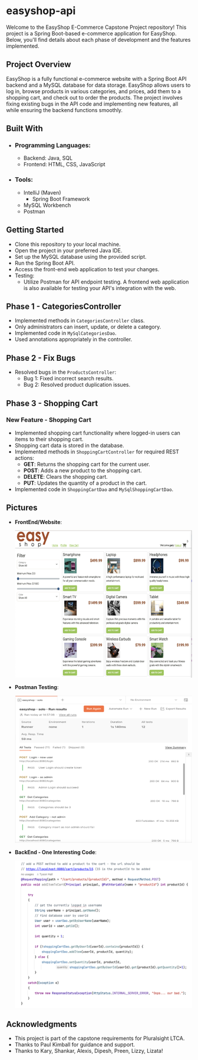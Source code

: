 # easyshop-api

Welcome to the EasyShop E-Commerce Capstone Project repository! This project is a Spring Boot-based e-commerce application for EasyShop. Below, you'll find details about each phase of development and the features implemented.

## Project Overview

EasyShop is a fully functional e-commerce website with a Spring Boot API backend and a MySQL database for data storage. EasyShop allows users to log in, browse products in various categories, and prices, add them to a shopping cart, and check out to order the products. The project involves fixing existing bugs in the API code and implementing new features, all while ensuring the backend functions smoothly.

## Built With
- ### Programming Languages:
  - Backend: Java, SQL
  - Frontend: HTML, CSS, JavaScript
- ### Tools:
  - IntelliJ (Maven)
    - Spring Boot Framework
  - MySQL Workbench
  - Postman
 
## Getting Started
- Clone this repository to your local machine.
- Open the project in your preferred Java IDE.
- Set up the MySQL database using the provided script.
- Run the Spring Boot API.
- Access the front-end web application to test your changes.
- Testing:
  - Utilize Postman for API endpoint testing. A frontend web application is also available for testing your API's integration with the web.

## Phase 1 - CategoriesController
- Implemented methods in `CategoriesController` class.
- Only administrators can insert, update, or delete a category.
- Implemented code in `MySqlCategoriesDao`.
- Used annotations appropriately in the controller.

## Phase 2 - Fix Bugs
- Resolved bugs in the `ProductsController`:
  - Bug 1: Fixed incorrect search results.
  - Bug 2: Resolved product duplication issues.

## Phase 3 - Shopping Cart
### New Feature - Shopping Cart
- Implemented shopping cart functionality where logged-in users can items to their shopping cart.
- Shopping cart data is stored in the database.
- Implemented methods in `ShoppingCartController` for required REST actions:
  - **GET**: Returns the shopping cart for the current user.
  - **POST**: Adds a new product to the shopping cart.
  - **DELETE**: Clears the shopping cart.
  - **PUT**: Updates the quantity of a product in the cart.
- Implemented code in `ShoppingCartDao` and `MySqlShoppingCartDao`.

## Pictures
- **FrontEnd/Website**: 
    
    <img src="images/frontend.png" width="500" height="400">

- **Postman Testing**:
    
    <img src="images/postman_testing.png" width="500" height="400">

- **BackEnd - One Interesting Code**:
  
    <img src="images/backend_addItem_code.png" width="500" height="400">
## Acknowledgments
- This project is part of the capstone requirements for Pluralsight LTCA.
- Thanks to Paul Kimball for guidance and support.
- Thanks to Kary, Shankar, Alexis, Dipesh, Preen, Lizzy, Lizata! 


